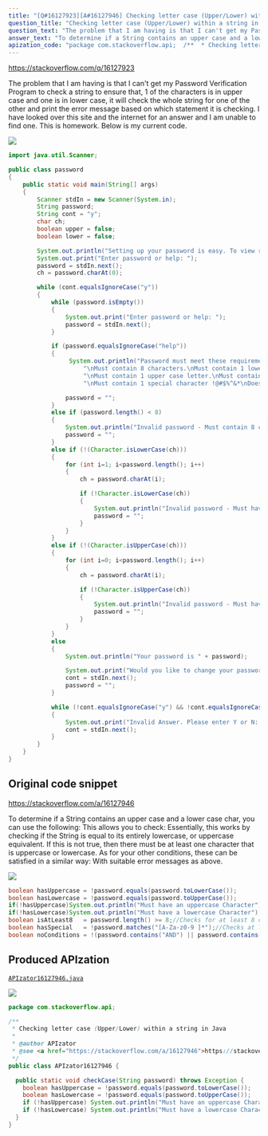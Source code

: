 ```yaml
---
title: "[Q#16127923][A#16127946] Checking letter case (Upper/Lower) within a string in Java"
question_title: "Checking letter case (Upper/Lower) within a string in Java"
question_text: "The problem that I am having is that I can't get my Password Verification Program to check a string to ensure that, 1 of the characters is in upper case and one is in lower case, it will check the whole string for one of the other and print the error message based on which statement it is checking. I have looked over this site and the internet for an answer and I am unable to find one. This is homework. Below is my current code."
answer_text: "To determine if a String contains an upper case and a lower case char, you can use the following: This allows you to check: Essentially, this works by checking if the String is equal to its entirely lowercase, or uppercase equivalent. If this is not true, then there must be at least one character that is uppercase or lowercase. As for your other conditions, these can be satisfied in a similar way: With suitable error messages as above."
apization_code: "package com.stackoverflow.api;  /**  * Checking letter case (Upper/Lower) within a string in Java  *  * @author APIzator  * @see <a href=\"https://stackoverflow.com/a/16127946\">https://stackoverflow.com/a/16127946</a>  */ public class APIzator16127946 {    public static void checkCase(String password) throws Exception {     boolean hasUppercase = !password.equals(password.toLowerCase());     boolean hasLowercase = !password.equals(password.toUpperCase());     if (!hasUppercase) System.out.println(\"Must have an uppercase Character\");     if (!hasLowercase) System.out.println(\"Must have a lowercase Character\");   } }"
---
```


https://stackoverflow.com/q/16127923

The problem that I am having is that I can&#x27;t get my Password Verification Program to check a string to ensure that, 1 of the characters is in upper case and one is in lower case, it will check the whole string for one of the other and print the error message based on which statement it is checking.
I have looked over this site and the internet for an answer and I am unable to find one. This is homework.
Below is my current code.


<div class="code-logo"><img src="/stackoverflow.png" /></div>

```java
import java.util.Scanner;

public class password
{
    public static void main(String[] args)
    {
        Scanner stdIn = new Scanner(System.in);
        String password;
        String cont = "y";
        char ch;
        boolean upper = false;
        boolean lower = false;

        System.out.println("Setting up your password is easy. To view requirements enter Help.");
        System.out.print("Enter password or help: ");
        password = stdIn.next();
        ch = password.charAt(0);

        while (cont.equalsIgnoreCase("y"))
        {
            while (password.isEmpty())
            {
                System.out.print("Enter password or help: ");
                password = stdIn.next();       
            }

            if (password.equalsIgnoreCase("help"))
            {
                 System.out.println("Password must meet these requirements." +
                     "\nMust contain 8 characters.\nMust contain 1 lower case letter." +
                     "\nMust contain 1 upper case letter.\nMust contain 1 numeric digit." +
                     "\nMust contain 1 special character !@#$%^&*\nDoes not contain the word AND or NOT.");

                password = "";
            }
            else if (password.length() < 8)
            {
                System.out.println("Invalid password - Must contain 8 charaters.");
                password = "";
            }
            else if (!(Character.isLowerCase(ch)))
            {
                for (int i=1; i<password.length(); i++)
                {
                    ch = password.charAt(i);

                    if (!Character.isLowerCase(ch))
                    {  
                        System.out.println("Invalid password - Must have a Lower Case character.");
                        password = "";
                    }
                }
            }
            else if (!(Character.isUpperCase(ch)))
            {
                for (int i=0; i<password.length(); i++)
                {       
                    ch = password.charAt(i);

                    if (!Character.isUpperCase(ch))
                    {
                        System.out.println("Invalid password - Must have an Upper Case character.");
                        password = "";
                    }
                }
            }
            else
            {
                System.out.println("Your password is " + password);

                System.out.print("Would you like to change your password? Y/N: ");
                cont = stdIn.next();
                password = "";
            }

            while (!cont.equalsIgnoreCase("y") && !cont.equalsIgnoreCase("n"))
            {
                System.out.print("Invalid Answer. Please enter Y or N: ");
                cont = stdIn.next();
            }
        }
    }
}
```


## Original code snippet

https://stackoverflow.com/a/16127946

To determine if a String contains an upper case and a lower case char, you can use the following:
This allows you to check:
Essentially, this works by checking if the String is equal to its entirely lowercase, or uppercase equivalent. If this is not true, then there must be at least one character that is uppercase or lowercase.
As for your other conditions, these can be satisfied in a similar way:
With suitable error messages as above.

<div class="code-logo"><img src="/stackoverflow.png" /></div>

```java
boolean hasUppercase = !password.equals(password.toLowerCase());
boolean hasLowercase = !password.equals(password.toUpperCase());
if(!hasUppercase)System.out.println("Must have an uppercase Character");
if(!hasLowercase)System.out.println("Must have a lowercase Character");
boolean isAtLeast8   = password.length() >= 8;//Checks for at least 8 characters
boolean hasSpecial   = !password.matches("[A-Za-z0-9 ]*");//Checks at least one char is not alpha numeric
boolean noConditions = !(password.contains("AND") || password.contains("NOT"));//Check that it doesn't contain AND or NOT
```

## Produced APIzation

[`APIzator16127946.java`](https://github.com/blind-papers/apization-temp-data/raw/main/search/APIzator16127946.java)

<div class="code-logo"><img src="/apizator.png" /></div>

```java
package com.stackoverflow.api;

/**
 * Checking letter case (Upper/Lower) within a string in Java
 *
 * @author APIzator
 * @see <a href="https://stackoverflow.com/a/16127946">https://stackoverflow.com/a/16127946</a>
 */
public class APIzator16127946 {

  public static void checkCase(String password) throws Exception {
    boolean hasUppercase = !password.equals(password.toLowerCase());
    boolean hasLowercase = !password.equals(password.toUpperCase());
    if (!hasUppercase) System.out.println("Must have an uppercase Character");
    if (!hasLowercase) System.out.println("Must have a lowercase Character");
  }
}

```